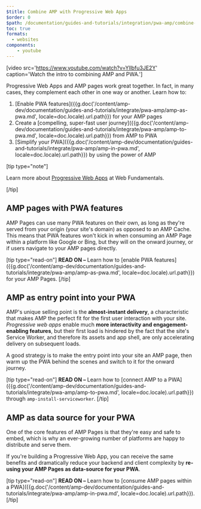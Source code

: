 ```yaml
---
$title: Combine AMP with Progressive Web Apps
$order: 0
$path: /documentation/guides-and-tutorials/integration/pwa-amp/combine-amp-pwa.html
toc: true
formats:
  - websites
components:
    - youtube
---
```



[video src='https://www.youtube.com/watch?v=Yllbfu3JE2Y' caption='Watch the intro to combining AMP and PWA.']

Progressive Web Apps and AMP pages work great together. In fact, in many cases, they complement each other in one way or another. Learn how to:

1. [Enable PWA features]({{g.doc('/content/amp-dev/documentation/guides-and-tutorials/integrate/pwa-amp/amp-as-pwa.md', locale=doc.locale).url.path}}) for your AMP pages
2. Create a [compelling, super-fast user journey]({{g.doc('/content/amp-dev/documentation/guides-and-tutorials/integrate/pwa-amp/amp-to-pwa.md', locale=doc.locale).url.path}}) from AMP to PWA
3. [Simplify your PWA]({{g.doc('/content/amp-dev/documentation/guides-and-tutorials/integrate/pwa-amp/amp-in-pwa.md', locale=doc.locale).url.path}}) by using the power of AMP

[tip type="note"]

Learn more about [Progressive Web Apps](https://developers.google.com/web/progressive-web-apps/) at Web Fundamentals.

[/tip]

## AMP pages with PWA features

AMP Pages can use many PWA features on their own, as long as they're served from your origin (your site's domain) as opposed to an AMP Cache. This means that PWA features won't kick in when consuming an AMP Page within a platform like Google or Bing, but they will on the onward journey, or if users navigate to your AMP pages directly.

[tip type="read-on"]
**READ ON –** Learn how to [enable PWA features]({{g.doc('/content/amp-dev/documentation/guides-and-tutorials/integrate/pwa-amp/amp-as-pwa.md', locale=doc.locale).url.path}}) for your AMP Pages.
[/tip]

## AMP as entry point into your PWA

AMP's unique selling point is the **almost-instant delivery**, a characteristic that makes AMP the perfect fit for the first user interaction with your site. *Progressive web apps* enable much **more interactivity and engagement-enabling features**, but their first load is hindered by the fact that the site's Service Worker, and therefore its assets and app shell, are only accelerating delivery on subsequent loads.

A good strategy is to make the entry point into your site an AMP page, then warm up the PWA behind the scenes and switch to it for the onward journey.

[tip type="read-on"]
**READ ON –** Learn how to [connect AMP to a PWA]({{g.doc('/content/amp-dev/documentation/guides-and-tutorials/integrate/pwa-amp/amp-to-pwa.md', locale=doc.locale).url.path}}) through `amp-install-serviceworker`.
[/tip]

## AMP as data source for your PWA

One of the core features of AMP Pages is that they're easy and safe to embed, which is why an ever-growing number of platforms are happy to distribute and serve them.

If you're building a Progressive Web App, you can receive the same benefits and dramatically reduce your backend and client complexity by **re-using your AMP Pages as data-source for your PWA**.

[tip type="read-on"]
**READ ON –** Learn how to [consume AMP pages within a PWA]({{g.doc('/content/amp-dev/documentation/guides-and-tutorials/integrate/pwa-amp/amp-in-pwa.md', locale=doc.locale).url.path}}).
[/tip]
